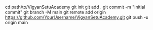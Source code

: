 cd path/to/VigyanSetuAcademy
git init
git add .
git commit -m "Initial commit"
git branch -M main
git remote add origin https://github.com/YourUsername/VigyanSetuAcademy.git
git push -u origin main
